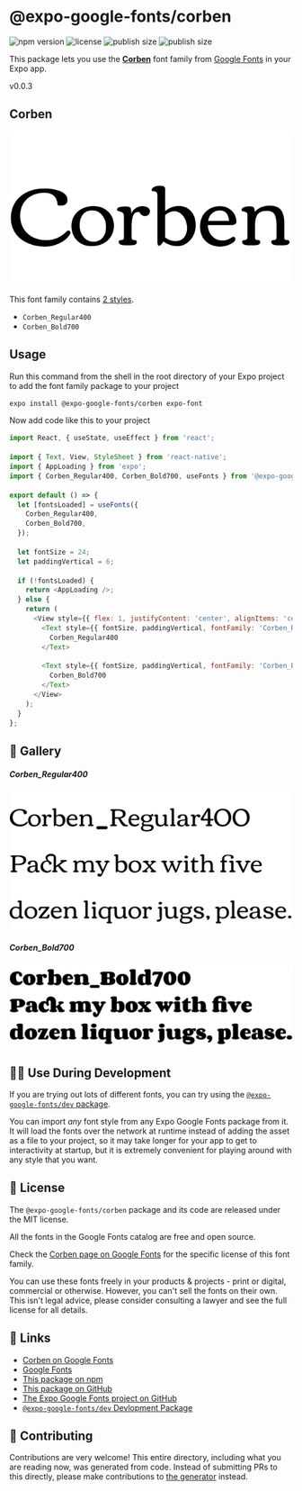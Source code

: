 # @expo-google-fonts/corben

![npm version](https://flat.badgen.net/npm/v/@expo-google-fonts/corben)
![license](https://flat.badgen.net/github/license/expo/google-fonts)
![publish size](https://flat.badgen.net/packagephobia/install/@expo-google-fonts/corben)
![publish size](https://flat.badgen.net/packagephobia/publish/@expo-google-fonts/corben)

This package lets you use the [**Corben**](https://fonts.google.com/specimen/Corben) font family from [Google Fonts](https://fonts.google.com/) in your Expo app.

v0.0.3

## Corben

![Corben](./font-family.png)

This font family contains [2 styles](#-gallery).

- `Corben_Regular400`
- `Corben_Bold700`

## Usage

Run this command from the shell in the root directory of your Expo project to add the font family package to your project
```sh
expo install @expo-google-fonts/corben expo-font
```

Now add code like this to your project
```js
import React, { useState, useEffect } from 'react';

import { Text, View, StyleSheet } from 'react-native';
import { AppLoading } from 'expo';
import { Corben_Regular400, Corben_Bold700, useFonts } from '@expo-google-fonts/corben';

export default () => {
  let [fontsLoaded] = useFonts({
    Corben_Regular400,
    Corben_Bold700,
  });

  let fontSize = 24;
  let paddingVertical = 6;

  if (!fontsLoaded) {
    return <AppLoading />;
  } else {
    return (
      <View style={{ flex: 1, justifyContent: 'center', alignItems: 'center' }}>
        <Text style={{ fontSize, paddingVertical, fontFamily: 'Corben_Regular400' }}>
          Corben_Regular400
        </Text>

        <Text style={{ fontSize, paddingVertical, fontFamily: 'Corben_Bold700' }}>
          Corben_Bold700
        </Text>
      </View>
    );
  }
};

```

## 🔡 Gallery

##### Corben_Regular400
![Corben_Regular400](./d7fa399441299ed2b575ab62e7d0338bebb9b110c569b1ab9661d8df90029b6e.ttf.png)

##### Corben_Bold700
![Corben_Bold700](./101e1a5b8d96f12fffab739f046c3a869a5edc6a0a4d2f980c26cef6648331c0.ttf.png)


## 👩‍💻 Use During Development

If you are trying out lots of different fonts, you can try using the [`@expo-google-fonts/dev` package](https://github.com/expo/google-fonts/tree/master/font-packages/dev#readme).

You can import *any* font style from any Expo Google Fonts package from it. It will load the fonts
over the network at runtime instead of adding the asset as a file to your project, so it may take longer
for your app to get to interactivity at startup, but it is extremely convenient
for playing around with any style that you want.

## 📖 License

The `@expo-google-fonts/corben` package and its code are released under the MIT license.

All the fonts in the Google Fonts catalog are free and open source.

Check the [Corben page on Google Fonts](https://fonts.google.com/specimen/Corben) for the specific license of this font family.

You can use these fonts freely in your products & projects - print or digital, commercial or otherwise. However, you can't sell the fonts on their own. This isn't legal advice, please consider consulting a lawyer and see the full license for all details.

## 🔗 Links

- [Corben on Google Fonts](https://fonts.google.com/specimen/Corben)
- [Google Fonts](https://fonts.google.com/)
- [This package on npm](https://www.npmjs.com/package/@expo-google-fonts/corben)
- [This package on GitHub](https://github.com/expo/google-fonts/tree/master/font-packages/corben)
- [The Expo Google Fonts project on GitHub](https://github.com/expo/google-fonts)
- [`@expo-google-fonts/dev` Devlopment Package](https://github.com/expo/google-fonts/tree/master/font-packages/dev)


## 🤝 Contributing

Contributions are very welcome! This entire directory, including what you are reading now, was generated from code. Instead of submitting PRs to this directly, please make contributions to [the generator](https://github.com/expo/google-fonts/tree/master/packages/generator) instead.
